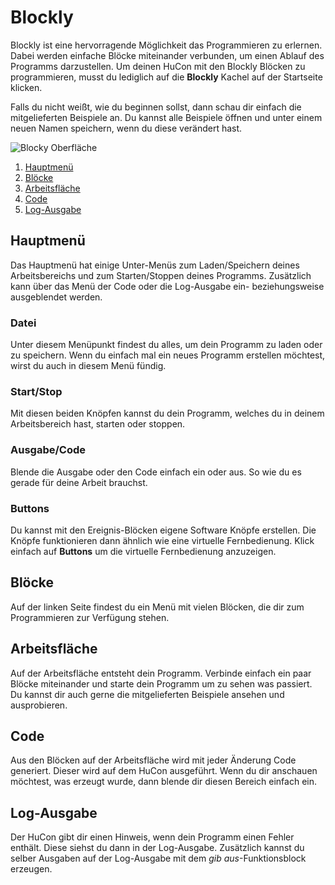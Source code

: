 # Blockly

Blockly ist eine hervorragende Möglichkeit das Programmieren zu erlernen. Dabei werden einfache Blöcke miteinander verbunden, um einen Ablauf des Programms darzustellen.
Um deinen HuCon mit den Blockly Blöcken zu programmieren, musst du lediglich auf die **Blockly** Kachel auf der Startseite klicken.

Falls du nicht weißt, wie du beginnen sollst, dann schau dir einfach die mitgelieferten Beispiele an. Du kannst alle Beispiele öffnen und unter einem neuen Namen speichern, wenn du diese verändert hast.

![Blocky Oberfläche](../images/blockly/overview_de.png)

1. [Hauptmenü](#hauptmenu)
2. [Blöcke](#blocke)
3. [Arbeitsfläche](#arbeitsflache)
4. [Code](#code)
5. [Log-Ausgabe](#log-ausgabe)

## Hauptmenü
Das Hauptmenü hat einige Unter-Menüs zum Laden/Speichern deines Arbeitsbereichs und zum Starten/Stoppen deines Programms. Zusätzlich kann über das Menü der Code oder die Log-Ausgabe ein- beziehungsweise ausgeblendet werden.

### Datei
Unter diesem Menüpunkt findest du alles, um dein Programm zu laden oder zu speichern. Wenn du einfach mal ein neues Programm erstellen möchtest, wirst du auch in diesem Menü fündig.

### Start/Stop
Mit diesen beiden Knöpfen kannst du dein Programm, welches du in deinem Arbeitsbereich hast, starten oder stoppen.

### Ausgabe/Code
Blende die Ausgabe oder den Code einfach ein oder aus. So wie du es gerade für deine Arbeit brauchst.

### Buttons
Du kannst mit den Ereignis-Blöcken eigene Software Knöpfe erstellen. Die Knöpfe funktionieren dann ähnlich wie eine virtuelle Fernbedienung. Klick einfach auf **Buttons** um die virtuelle Fernbedienung anzuzeigen.

## Blöcke
Auf der linken Seite findest du ein Menü mit vielen Blöcken, die dir zum Programmieren zur Verfügung stehen.

## Arbeitsfläche
Auf der Arbeitsfläche entsteht dein Programm. Verbinde einfach ein paar Blöcke miteinander und starte dein Programm um zu sehen was passiert. Du kannst dir auch gerne die mitgelieferten Beispiele ansehen und ausprobieren.

## Code
Aus den Blöcken auf der Arbeitsfläche wird mit jeder Änderung Code generiert. Dieser wird auf dem HuCon ausgeführt. Wenn du dir anschauen möchtest, was erzeugt wurde, dann blende dir diesen Bereich einfach ein.

## Log-Ausgabe
Der HuCon gibt dir einen Hinweis, wenn dein Programm einen Fehler enthält. Diese siehst du dann in der Log-Ausgabe. Zusätzlich kannst du selber Ausgaben auf der Log-Ausgabe mit dem *gib aus*-Funktionsblock erzeugen.